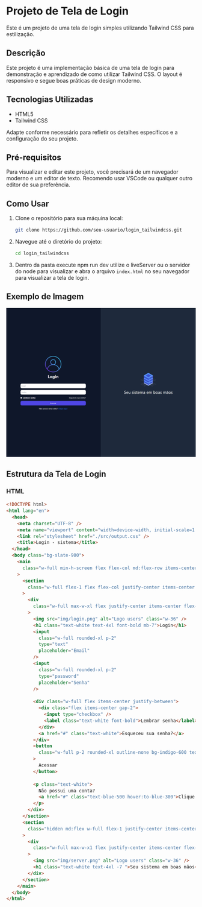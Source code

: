 # Projeto de Tela de Login

Este é um projeto de uma tela de login simples utilizando Tailwind CSS para estilização.

## Descrição

Este projeto é uma implementação básica de uma tela de login para demonstração e aprendizado de como utilizar Tailwind CSS. O layout é responsivo e segue boas práticas de design moderno.

## Tecnologias Utilizadas

- HTML5
- Tailwind CSS

Adapte conforme necessário para refletir os detalhes específicos e a configuração do seu projeto.

## Pré-requisitos

Para visualizar e editar este projeto, você precisará de um navegador moderno e um editor de texto. Recomendo usar VSCode ou qualquer outro editor de sua preferência.

## Como Usar

1. Clone o repositório para sua máquina local:
   ```bash
   git clone https://github.com/seu-usuario/login_tailwindcss.git
   ```
2. Navegue até o diretório do projeto:
   ```bash
   cd login_tailwindcss
   ```
3. Dentro da pasta execute npm run dev utilize o liveServer ou o servidor do node para visualizar e abra o arquivo `index.html` no seu navegador para visualizar a tela de login.

## Exemplo de Imagem

![Exemplo de Tela de Login](tela_de_login.png)

## Estrutura da Tela de Login

### HTML

```html
<!DOCTYPE html>
<html lang="en">
  <head>
    <meta charset="UTF-8" />
    <meta name="viewport" content="width=device-width, initial-scale=1.0" />
    <link rel="stylesheet" href="./src/output.css" />
    <title>Login - sistema</title>
  </head>
  <body class="bg-slate-900">
    <main
      class="w-full min-h-screen flex flex-col md:flex-row items-center justify-center mx-auto"
    >
      <section
        class="w-full flex-1 flex flex-col justify-center items-center p-4"
      >
        <div
          class="w-full max-w-xl flex justify-center items-center flex-col gap-4"
        >
          <img src="img/login.png" alt="Logo users" class="w-36" />
          <h1 class="text-white text-4xl font-bold mb-7">Login</h1>
          <input
            class="w-full rounded-xl p-2"
            type="text"
            placeholder="Email"
          />
          <input
            class="w-full rounded-xl p-2"
            type="password"
            placeholder="Senha"
          />

          <div class="w-full flex items-center justify-between">
            <div class="flex items-center gap-2">
              <input type="checkbox" />
              <label class="text-white font-bold">Lembrar senha</label>
            </div>
            <a href="#" class="text-white">Esqueceu sua senha?</a>
          </div>
          <button
            class="w-full p-2 rounded-xl outline-none bg-indigo-600 text-white hover:bg-indigo-400 duration-300"
          >
            Acessar
          </button>

          <p class="text-white">
            Não possui uma conta?
            <a href="#" class="text-blue-500 hover:to-blue-300">Clique aqui</a>
          </p>
        </div>
      </section>
      <section
        class="hidden md:flex w-full flex-1 justify-center items-center p-4 bg-slate-800 h-screen"
      >
        <div
          class="w-full max-w-x1 flex justify-center items-center flex-col gap-4"
        >
          <img src="img/server.png" alt="Logo users" class="w-36" />
          <h1 class="text-white text-4xl -7 ">Seu sistema em boas mãos</h1>
        </div>
      </section>
    </main>
  </body>
</html>
```
